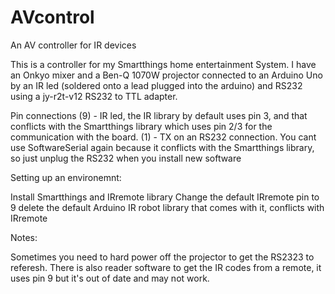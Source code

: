 # AVcontrol
An AV controller for IR devices

This is a controller for my Smartthings home entertainment System.  I have an Onkyo mixer and a Ben-Q 1070W projector connected to an Arduino Uno by an IR led (soldered onto a lead plugged into the arduino) and RS232 using a jy-r2t-v12 RS232 to TTL adapter.

Pin connections
(9) - IR led, the IR library by default uses pin 3, and that conflicts with the Smartthings library which uses pin 2/3 for the communication with the board.
(1) - TX on an RS232 connection.  You cant use SoftwareSerial again because it conflicts with the Smartthings library, so just unplug the RS232 when you install new software

Setting up an environemnt:

Install Smartthings and IRremote library
Change the default IRremote pin to 9
delete the default Arduino IR robot library that comes with it, conflicts with IRremote


Notes:

Sometimes you need to hard power off the projector to get the RS2323 to referesh.
There is also reader software to get the IR codes from a remote, it uses pin 9 but it's out of date and may not work.
